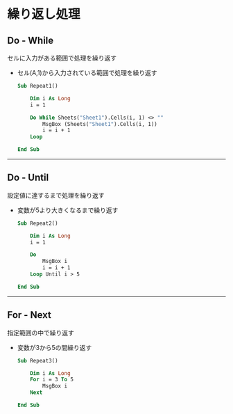 # 繰り返し処理

## Do - While

セルに入力がある範囲で処理を繰り返す

* セル(A,1)から入力されている範囲で処理を繰り返す

  ```vb
  Sub Repeat1()

      Dim i As Long
      i = 1

      Do While Sheets("Sheet1").Cells(i, 1) <> ""
          MsgBox (Sheets("Sheet1").Cells(i, 1))
          i = i + 1
      Loop

  End Sub
  ```

---

## Do - Until

設定値に達するまで処理を繰り返す

* 変数が5より大きくなるまで繰り返す

  ```vb
  Sub Repeat2()

      Dim i As Long
      i = 1

      Do
          MsgBox i
          i = i + 1
      Loop Until i > 5

  End Sub
  ```

---

## For - Next

指定範囲の中で繰り返す

* 変数が3から5の間繰り返す

  ```vb
  Sub Repeat3()

      Dim i As Long
      For i = 3 To 5
          MsgBox i
      Next

  End Sub
  ```
